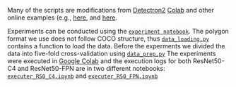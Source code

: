 Many of the scripts are modifications from [Detectron2](https://github.com/facebookresearch/detectron2) [Colab](https://github.com/facebookresearch/detectron2) and other online examples (e.g., [here](https://towardsdatascience.com/how-to-train-detectron2-on-custom-object-detection-data-be9d1c233e4), and [here](https://colab.research.google.com/github/Tony607/detectron2_instance_segmentation_demo/blob/master/Detectron2_custom_coco_data_segmentation.ipynb#scrollTo=tVJoOm6LVJwW).

Experiments can be conducted using the [`experiment notebook`](./experiment.ipynb). 
The polygon format we use does not follow COCO structure, thus [`data_loading.py`](/.data_loading.py) contains a function to load the data.
Before the experments we divided the data into five-fold cross-validation using [`data_prep.py`](./data_prep.py)
The experiments were executed in [Google Colab](https://colab.research.google.com) and the execution logs for both ResNet50-C4 and ResNet50-FPN are in two different notebooks: [`executer_R50_C4.ipynb`](./executer_R50_C4.ipynb) and [`executer_R50_FPN.ipynb`](./executer_R50_FPN.ipynb)
